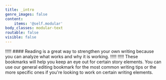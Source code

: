 ```yaml
---
title: _intro
genre_images: false
content:
    items: '@self.modular'
body_classes: modular-text
routable: false
visible: false
---
```


!!!!! #### Reading is a great way to strengthen your own writing because you can analyze what works and why it is working. 
!!!!! 
!!!!! These bookmarks will help you keep an eye out for certain story elements. You can use our general editing bookmark for the most common writing tips or the more specific ones if you're looking to work on certain writing elements.